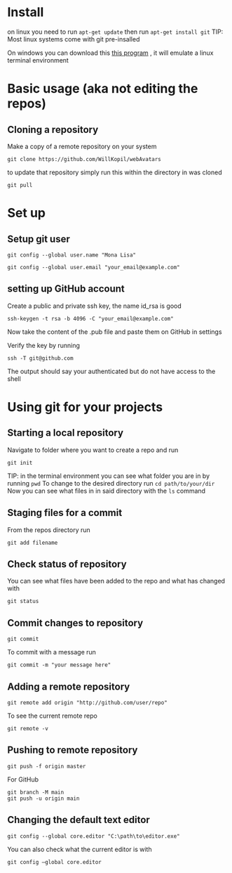 # Install
on linux you need to run `apt-get update` then run `apt-get install git`
TIP: Most linux systems come with git pre-insalled

On windows you can download this [this program](https://gitforwindows.org/)
, it will emulate a linux terminal environment

# Basic usage (aka not editing the repos)
## Cloning a repository

Make a copy of a remote repository on your system

```
git clone https://github.com/WillKopil/webAvatars
```

to update that repository simply run this within the directory in was cloned

```
git pull
```

# Set up

## Setup git user

`git config --global user.name "Mona Lisa"`

`git config --global user.email "your_email@example.com"`

## setting up GitHub account

Create a public and private ssh key, the name id_rsa is good

`ssh-keygen -t rsa -b 4096 -C "your_email@example.com"`

Now take the content of the .pub file and paste them on GitHub in settings

Verify the key by running

 `ssh -T git@github.com`

The output should say your authenticated but do not have access to the shell

# Using git for your projects

## Starting a local repository

Navigate to folder where you want to create a repo and run

`git init`

TIP: in the terminal environment you can see what folder you are in by running `pwd` 
To change to the desired directory run `cd path/to/your/dir`
Now you can see what files in in said directory with the `ls` command

## Staging files for a commit

From the repos directory run

`git add filename`

## Check status of repository
You can see what files have been added to the repo and what has changed with

 `git status`
 
 ## Commit changes to repository

`git commit`

To commit with a message run

`git commit -m "your message here"`


## Adding a remote repository

`git remote add origin "http://github.com/user/repo"`

To see the current remote repo 

`git remote -v`

## Pushing to remote repository

`git push -f origin master`

For GitHub

```
git branch -M main
git push -u origin main
```

## Changing the default text editor

`git config --global core.editor "C:\path\to\editor.exe"`

You can also check what the current editor is with

`git config –global core.editor`
